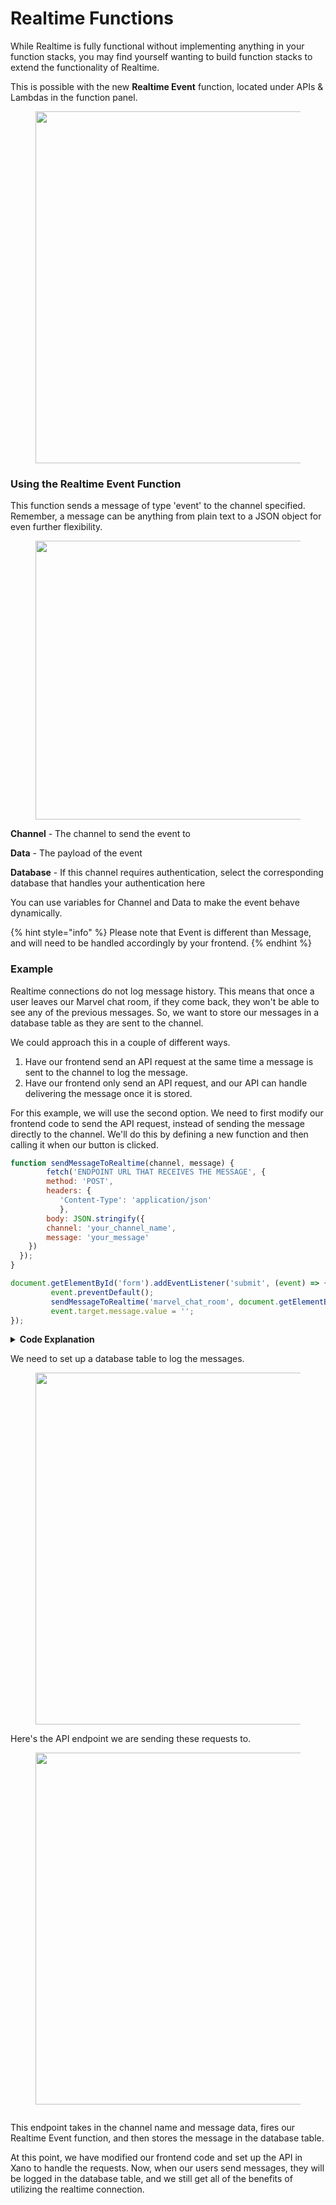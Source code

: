 # Realtime Functions

While Realtime is fully functional without implementing anything in your function stacks, you may find yourself wanting to build function stacks to extend the functionality of Realtime.

This is possible with the new **Realtime Event** function, located under APIs & Lambdas in the function panel.

<figure><img src="../../../.gitbook/assets/CleanShot 2024-05-09 at 16.38.39.png" alt="" width="563"><figcaption></figcaption></figure>

### Using the Realtime Event Function

This function sends a message of type 'event' to the channel specified. Remember, a message can be anything from plain text to a JSON object for even further flexibility.

<figure><img src="../../../.gitbook/assets/CleanShot 2024-05-09 at 17.02.27.png" alt="" width="446"><figcaption></figcaption></figure>

**Channel** - The channel to send the event to

**Data** - The payload of the event

**Database** - If this channel requires authentication, select the corresponding database that handles your authentication here

You can use variables for Channel and Data to make the event behave dynamically.

{% hint style="info" %}
Please note that Event is different than Message, and will need to be handled accordingly by your frontend.
{% endhint %}

### Example

Realtime connections do not log message history. This means that once a user leaves our Marvel chat room, if they come back, they won't be able to see any of the previous messages. So, we want to store our messages in a database table as they are sent to the channel.

We could approach this in a couple of different ways.

1. Have our frontend send an API request at the same time a message is sent to the channel to log the message.
2. Have our frontend only send an API request, and our API can handle delivering the message once it is stored.

For this example, we will use the second option. We need to first modify our frontend code to send the API request, instead of sending the message directly to the channel. We'll do this by defining a new function and then calling it when our button is clicked.

```javascript
function sendMessageToRealtime(channel, message) {
        fetch('ENDPOINT URL THAT RECEIVES THE MESSAGE', {
        method: 'POST',
        headers: {
           'Content-Type': 'application/json'
           },
        body: JSON.stringify({
        channel: 'your_channel_name',
        message: 'your_message'
    })
  });
}

document.getElementById('form').addEventListener('submit', (event) => {
         event.preventDefault();
         sendMessageToRealtime('marvel_chat_room', document.getElementById(message.value))
         event.target.message.value = '';
});
```

<details>

<summary><strong>Code Explanation</strong></summary>

First, we define the function and make sure we define two parameters: channel for the channel to send the message to, and message for the message body.

```javascript
function sendMessageToRealtime(channel, message) {
```

After that, we're using fetch, a Javascript function to send API requests, to our endpoint. We don't need to worry much about the technical details here if you aren't comfortable, but you may need to change the method and/or add new parameters to the body of the request depending on your use case. For this example, all our API needs is that channel name and message.

```javascript
fetch('ENDPOINT URL THAT RECEIVES THE MESSAGE', {
        method: 'POST',
        headers: {
           'Content-Type': 'application/json'
           },
        body: JSON.stringify({
        channel: channel,
        message: message
    })
  });
```

Now, we need to handle what happens when our Send button is clicked. We'll start by looking for that element and adding an event listener to it. It just looks for our form, which has an ID of form, and a submit button inside of it.

```javascript
document.getElementById('form').addEventListener('submit', (event) => {
```

We'll add a line to ensure that no 'default' behavior occurs when a user clicks the send button.

```javascript
event.preventDefault();
```

Next, we'll call our sendMessageToRealtime function and give it our 'marvel-chat-room' channel name and the value of the message input box. Right after that, we clear the input to prepare for the next message.

```javascript
sendMessageToRealtime('marvel_chat_room', document.getElementById(event.target.message.value))
event.target.message.value = '';
```

</details>

We need to set up a database table to log the messages.

<figure><img src="../../../.gitbook/assets/CleanShot 2024-05-09 at 19.18.59@2x.png" alt="" width="563"><figcaption></figcaption></figure>

Here's the API endpoint we are sending these requests to.

<figure><img src="../../../.gitbook/assets/CleanShot 2024-05-09 at 19.20.06@2x.png" alt="" width="563"><figcaption></figcaption></figure>

<figure><img src="../../../.gitbook/assets/CleanShot 2024-05-09 at 19.26.11@2x.png" alt=""><figcaption></figcaption></figure>

This endpoint takes in the channel name and message data, fires our Realtime Event function, and then stores the message in the database table.

At this point, we have modified our frontend code and set up the API in Xano to handle the requests. Now, when our users send messages, they will be logged in the database table, and we still get all of the benefits of utilizing the realtime connection.
